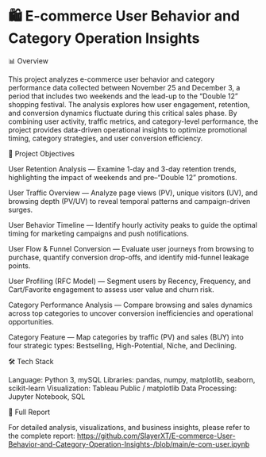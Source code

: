 # 🛍️ E-commerce User Behavior and Category Operation Insights


📊 Overview

This project analyzes e-commerce user behavior and category performance data collected between November 25 and December 3, a period that includes two weekends and the lead-up to the “Double 12” shopping festival.
The analysis explores how user engagement, retention, and conversion dynamics fluctuate during this critical sales phase.
By combining user activity, traffic metrics, and category-level performance, the project provides data-driven operational insights to optimize promotional timing, category strategies, and user conversion efficiency.

🧠 Project Objectives

User Retention Analysis — Examine 1-day and 3-day retention trends, highlighting the impact of weekends and pre–“Double 12” promotions.

User Traffic Overview — Analyze page views (PV), unique visitors (UV), and browsing depth (PV/UV) to reveal temporal patterns and campaign-driven surges.

User Behavior Timeline — Identify hourly activity peaks to guide the optimal timing for marketing campaigns and push notifications.

User Flow & Funnel Conversion — Evaluate user journeys from browsing to purchase, quantify conversion drop-offs, and identify mid-funnel leakage points.

User Profiling (RFC Model) — Segment users by Recency, Frequency, and Cart/Favorite engagement to assess user value and churn risk.

Category Performance Analysis — Compare browsing and sales dynamics across top categories to uncover conversion inefficiencies and operational opportunities.

Category Feature — Map categories by traffic (PV) and sales (BUY) into four strategic types: Bestselling, High-Potential, Niche, and Declining.

🛠️ Tech Stack

Language: Python 3, mySQL
Libraries: pandas, numpy, matplotlib, seaborn, scikit-learn
Visualization: Tableau Public / matplotlib
Data Processing: Jupyter Notebook, SQL

📄 Full Report

For detailed analysis, visualizations, and business insights, please refer to the complete report:
https://github.com/SlayerXT/E-commerce-User-Behavior-and-Category-Operation-Insights-/blob/main/e-com-user.ipynb
